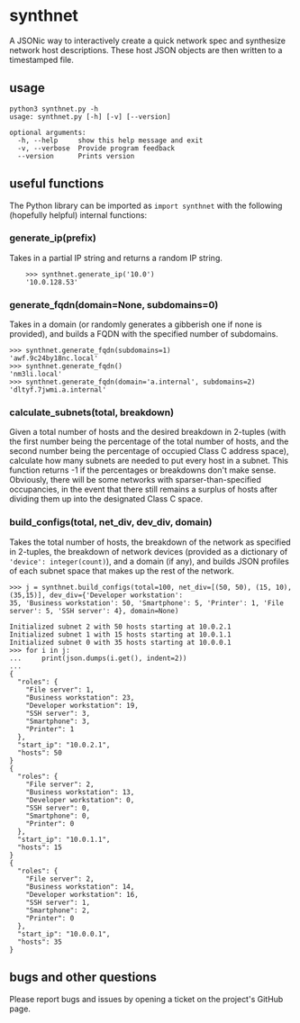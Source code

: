# synthnet


A JSONic way to interactively create a quick network spec and synthesize network host descriptions. These host 
JSON objects are then written to a timestamped file.

## usage

	python3 synthnet.py -h
	usage: synthnet.py [-h] [-v] [--version]

	optional arguments:
	  -h, --help     show this help message and exit
	  -v, --verbose  Provide program feedback
	  --version      Prints version


##  useful functions

The Python library can be imported as `import synthnet` with the following (hopefully helpful) internal functions:

### generate_ip(prefix)

Takes in a partial IP string and returns a random IP string.

        >>> synthnet.generate_ip('10.0')
        '10.0.128.53'


### generate_fqdn(domain=None, subdomains=0)

Takes in a domain (or randomly generates a gibberish one if none is provided), and builds a FQDN with the specified
number of subdomains.

	>>> synthnet.generate_fqdn(subdomains=1)
	'awf.9c24by18nc.local'
	>>> synthnet.generate_fqdn()
	'nm3li.local'
	>>> synthnet.generate_fqdn(domain='a.internal', subdomains=2)
	'dltyf.7jwmi.a.internal'


### calculate_subnets(total, breakdown)

Given a total number of hosts and the desired breakdown in 2-tuples (with the first number being the percentage 
of the total number of hosts, and the second number being the percentage of occupied Class C address space), calculate
how many subnets are needed to put every host in a subnet. This function returns -1 if the percentages or breakdowns
don't make sense. Obviously, there will be some networks with sparser-than-specified occupancies, in the event that there
still remains a surplus of hosts after dividing them up into the designated Class C space.


### build_configs(total, net_div, dev_div, domain)

Takes the total number of hosts, the breakdown of the network as specified in 2-tuples, the breakdown of network devices
(provided as a dictionary of `'device': integer(count)`), and a domain (if any), and builds JSON profiles of each subnet
space that makes up the rest of the network. 

	>>> j = synthnet.build_configs(total=100, net_div=[(50, 50), (15, 10), (35,15)], dev_div={'Developer workstation': 
	35, 'Business workstation': 50, 'Smartphone': 5, 'Printer': 1, 'File server': 5, 'SSH server': 4}, domain=None)

	Initialized subnet 2 with 50 hosts starting at 10.0.2.1
	Initialized subnet 1 with 15 hosts starting at 10.0.1.1
	Initialized subnet 0 with 35 hosts starting at 10.0.0.1
	>>> for i in j:
	...     print(json.dumps(i.get(), indent=2))
	... 
	{
	  "roles": {
	    "File server": 1,
	    "Business workstation": 23,
	    "Developer workstation": 19,
	    "SSH server": 3,
	    "Smartphone": 3,
	    "Printer": 1
	  },
	  "start_ip": "10.0.2.1",
	  "hosts": 50
	}
	{
	  "roles": {
	    "File server": 2,
	    "Business workstation": 13,
	    "Developer workstation": 0,
	    "SSH server": 0,
	    "Smartphone": 0,
	    "Printer": 0
	  },
	  "start_ip": "10.0.1.1",
	  "hosts": 15
	}
	{
	  "roles": {
	    "File server": 2,
	    "Business workstation": 14,
	    "Developer workstation": 16,
	    "SSH server": 1,
	    "Smartphone": 2,
	    "Printer": 0
	  },
	  "start_ip": "10.0.0.1",
	  "hosts": 35
	}



## bugs and other questions

Please report bugs and issues by opening a ticket on the project's GitHub page.

